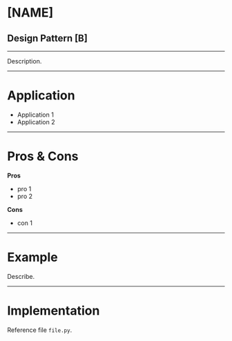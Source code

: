# [NAME]
## Design Pattern [B]
----

Description.


---
# Application

- Application 1
- Application 2

---
# Pros & Cons

**Pros**


- pro 1
- pro 2

**Cons**

- con 1

---
# Example

Describe.

---
# Implementation

Reference file `file.py`.
